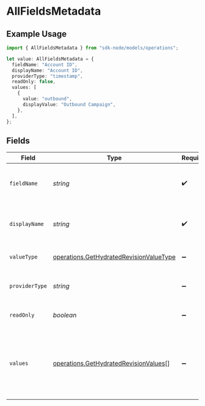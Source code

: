 # AllFieldsMetadata

## Example Usage

```typescript
import { AllFieldsMetadata } from "sdk-node/models/operations";

let value: AllFieldsMetadata = {
  fieldName: "Account ID",
  displayName: "Account ID",
  providerType: "timestamp",
  readOnly: false,
  values: [
    {
      value: "outbound",
      displayValue: "Outbound Campaign",
    },
  ],
};
```

## Fields

| Field                                                                                              | Type                                                                                               | Required                                                                                           | Description                                                                                        | Example                                                                                            |
| -------------------------------------------------------------------------------------------------- | -------------------------------------------------------------------------------------------------- | -------------------------------------------------------------------------------------------------- | -------------------------------------------------------------------------------------------------- | -------------------------------------------------------------------------------------------------- |
| `fieldName`                                                                                        | *string*                                                                                           | :heavy_check_mark:                                                                                 | The name of the field from the provider API.                                                       | Account ID                                                                                         |
| `displayName`                                                                                      | *string*                                                                                           | :heavy_check_mark:                                                                                 | The display name of the field from the provider API.                                               | Account ID                                                                                         |
| `valueType`                                                                                        | [operations.GetHydratedRevisionValueType](../../models/operations/gethydratedrevisionvaluetype.md) | :heavy_minus_sign:                                                                                 | A normalized field type                                                                            |                                                                                                    |
| `providerType`                                                                                     | *string*                                                                                           | :heavy_minus_sign:                                                                                 | Raw field type from the provider API.                                                              | timestamp                                                                                          |
| `readOnly`                                                                                         | *boolean*                                                                                          | :heavy_minus_sign:                                                                                 | Whether the field is read-only.                                                                    | false                                                                                              |
| `values`                                                                                           | [operations.GetHydratedRevisionValues](../../models/operations/gethydratedrevisionvalues.md)[]     | :heavy_minus_sign:                                                                                 | If the valueType is singleSelect or multiSelect, this is a list of possible values                 |                                                                                                    |